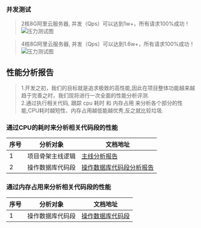 ###   并发测试     
> 2核8G阿里云服务器, 并发（Qps）可以达到1w+，所有请求100%成功！  
![压力测试图](http://139.196.101.31:2080/concurrent.png)  

> 4核8G阿里云服务器, 并发（Qps）可以达到1.6w+，所有请求100%成功！  
![压力测试图](http://139.196.101.31:2080/images/bench_test2.png)  

##  性能分析报告  
> 1.开发之初，我们的目标就是追求极致的高性能,因此在项目整体功能越来越趋于完善之时，我们现将进行一次全面的性能分析评测.    
> 2.通过执行相关代码, 跟踪 cpu 耗时 和 内存占用 来分析各个部分的性能,CPU耗时越短性、内存占用越低能越优秀,反之就比较垃圾.        

###  通过CPU的耗时来分析相关代码段的性能  
序号|分析对象 | 文档地址  
---|---|---
1| 项目骨架主线逻辑| [主线分析报告](./project_analysis_1.md)
2| 操作数据库代码段| [操作数据库代码段分析报告](./project_analysis_2.md)

###  通过内存占用来分析相关代码段的性能 
序号|分析对象 | 文档地址  
---|---|---
1| 操作数据库代码段| [操作数据库代码段](./project_analysis_3.md) 
